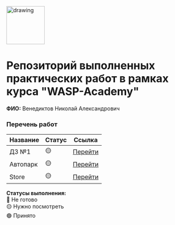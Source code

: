 <a href="https://wasp-academy.com"><img src="https://wasp-academy.com/Resources/wasp-logo.png" alt="drawing" width="100"/></a>

# Репозиторий выполненных практических работ в рамках курса "WASP-Academy"
**ФИО:** Венедиктов Николай Александрович
 
### Перечень работ

Название          | Статус | Ссылка
------------------|--------|--------
ДЗ №1             | 🟡    | <a href="https://github.com/EarsBlades/Homework_WASP/tree/Homework1_WASP">Перейти</a>
Автопарк          | 🟡    | <a href="https://github.com/EarsBlades/Homework_WASP/tree/Homework_WASP/Autopark">Перейти</a>
Store             | 🟡    | <a href="https://github.com/EarsBlades/Homework_WASP/tree/Homework3/Store">Перейти</a>

**Статусы выполнения:** <br>
🔴 Не готово <br>
🟡 Нужно посмотреть <br>
🟢 Принято <br> 
